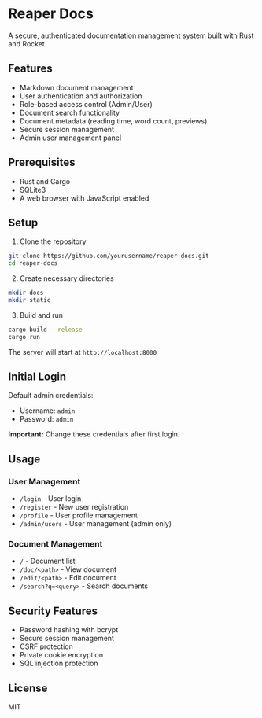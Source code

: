 # Reaper Docs

A secure, authenticated documentation management system built with Rust and Rocket.

## Features

- Markdown document management
- User authentication and authorization
- Role-based access control (Admin/User)
- Document search functionality
- Document metadata (reading time, word count, previews)
- Secure session management
- Admin user management panel

## Prerequisites

- Rust and Cargo
- SQLite3
- A web browser with JavaScript enabled

## Setup

1. Clone the repository
```bash
git clone https://github.com/yourusername/reaper-docs.git
cd reaper-docs
```

2. Create necessary directories
```bash
mkdir docs
mkdir static
```

3. Build and run
```bash
cargo build --release
cargo run
```

The server will start at `http://localhost:8000`

## Initial Login

Default admin credentials:
- Username: `admin`
- Password: `admin`

**Important:** Change these credentials after first login.

## Usage

### User Management

- `/login` - User login
- `/register` - New user registration
- `/profile` - User profile management
- `/admin/users` - User management (admin only)

### Document Management

- `/` - Document list
- `/doc/<path>` - View document
- `/edit/<path>` - Edit document
- `/search?q=<query>` - Search documents

## Security Features

- Password hashing with bcrypt
- Secure session management
- CSRF protection
- Private cookie encryption
- SQL injection protection

## License

MIT
